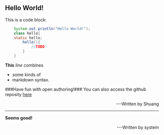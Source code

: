 Hello World!
---

This is a code block:
```java
    System.out.println("Hello World!");
    class hello{
    static hello;
        hello(){
            //TODO
        }
    }
```
**This** _line_ combines

- some kinds of 
- markdown syntax.

###Have fun with open authoring!###
You can also access the github reposity [here](https://github.com/openauthor/OpenAuthoring)
<p style='text-align:right'>---Written by Shuang<p>


----------
**Seems good!**
<p style='text-align:right'>---Written by system<p>